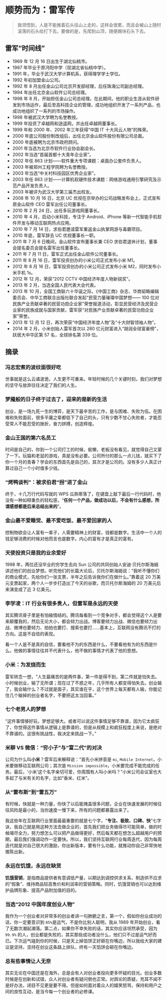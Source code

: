 # 顺势而为：雷军传

> 我领悟到，人是不能推着石头往山上走的，这样会很累，而且会被山上随时滚落的石头给打下去。要做的是，先爬到山顶，随便踢块石头下去。

## 雷军“时间线”

- 1969 年 12 月 16 日出生于湖北仙桃市。
- 1987 年毕业于原沔阳中学（现湖北省仙桃中学）。
- 1991 年，毕业于武汉大学计算机系，获得理学学士学位。
- 1992 年初加盟金山公司。
- 1992 年 8 月出任金山公司北京开发部经理，后任珠海公司副总经理。
- 1994 年出任北京金山软件公司总经理。
- 1998 年 8 月，开始担任金山公司总经理。在此期间，他的职业生涯从软件研发到市场运作，最后至高科技企业的管理，成功地组织开发了一系列产品，也成功地组织了一系列的市场操作。
- 1998 年被武汉大学聘为名誉教授。
- 1999 年投资了卓越网和逍遥网，并出任卓越网董事长。
- 1999 年和 2000 年、2002 年三年获得“中国 IT 十大风云人物”的殊荣。
- 2000 年底公司股份制改组后，出任北京金山软件股份有限公司总裁。
- 2000 年底被聘为北京市政府顾问。
- 2001 年当选为北京市软件行业协会副会长。
- 2002 年当选“首届首都十大青年企业家”。
- 2002 年任 863 计划——软件重大专项课题：桌面办公套件负责人。
- 2003 年被郑州工程学院聘为名誉教授。
- 2003 年当选“中关村科技园区优秀企业家”。
- 2003 年任 863 计划——计算机软硬件技术课题：网络游戏通用引擎研究及示范产品开发负责人。
- 2003 年被评为武汉大学第三届杰出校友。
- 2008 年 10 月 16 日，北京 UC 优视在京举办的公司战略发布会上，正式宣布原金山软件 CEO 雷军出任公司董事长。
- 2010 年 2 月 24 日，出任多玩游戏网董事长。
- 2010 年 4 月，启动小米科技，专注于 Android、iPhone 等新一代智能手机软件开发与移动互联网热点应用。
- 2010 年 7 月 14 日，求伯君邀请雷军重返金山执掌网游与毒霸项目。
- 2010 年底，雷军辞去 UC 优视董事长一职。
- 2011 年 7 月 6 日晚间，金山软件宣布董事长兼 CEO 求伯君退休计划，董事会提名委员会提名雷军出任董事长。
- 2011 年 7 月 11 日，雷军正式出任金山软件公司董事长。
- 2011 年 8 月 16 日，雷军投资创办的小米公司正式发布小米 M1。
- 2012 年 8 月 16 日，雷军投资创办的小米公司正式发布小米 M2，同时发布小米手机 1s。
- 2012 年 12 月，荣获“2012 CCTV 中国经济年度人物新锐奖”。
- 2013 年 2 月，当选全国人民代表大会代表。
- 2013 年 10 月，全国工商联六十华诞之际，《中国工商》杂志、华商韬略编辑委员会、中华工商联合出版社联合发起“民营力量璀璨中国梦想—— 100 位对民族产业贡献卓著的民营功勋企业家”荣誉报道活动，彰显民营经济及民营企业家的民族成就与国家贡献，雷军获“对民族产业贡献卓著的民营功勋企业家”荣誉。
- 2013 年 12 月 12 日，再次荣获“中国经济年度人物”及“十大财智领袖人物”。
- 2014 年 2 月，小米创始人雷军首次以 280 亿元财富进入“胡润全球富豪榜”，跃居大中华区第 57 名，全球排名第 339 位。

## 摘录

### 冯志宏煮的波纹面很好吃

世事就是这么云谲波诡，人生更不可重来。年轻时候的几个关键时刻，我们对梦想的坚守与放弃往往决定了我们的人生。

### 梦魇般的日子终于过去了，迎来的是新的生活

创业，是一场九死一生的博弈，是天下最辛苦的工作，是与困难、失败为伍。在困难和失败面前，很多平庸之辈都低下了自己的头，只有少数不甘心失败者，才能忍受常人不能忍受的挫折，奋力拼搏，创造辉煌。

### 金山王国的第六名员工

时间是自己的，你到一个公司打工的时候，偷懒，老板没有看见，就觉得自己又蒙了一下。玩猫和老鼠的游戏，真是没有必要。公司所付的那么一点儿钱，就买下了你一个月的青春？学会的东西首先是自己的，其次才是公司的。没有多少人真正计算过自己一个小时值多少钱。

### “烤鸭谈判”：被求伯君“拐”进了金山

终于，十几万行代码写就的 WPS 瓜熟蒂落了，在键盘上敲下最后一行代码时，他没有一种如释重负的轻松感，“**任何一个产品，做成功以后，不会有什么感想，所谓感想都是后来总结出来的**”。

### 金山最不爱睡觉、最不爱吃饭、最不爱回家的人

控制物欲会让人富有一辈子，人需要精神上的财富，钱都是数字。生活中一个人的钱足够消费的时候对他而言也是数字。内心的富有才是真正的富有。

### 天使投资只是我的业余爱好

1998 年，两位还没毕业的穷学生去向 Sun 公司的共同创始人安迪·贝托尔斯海姆讲述他们的创业梦想。听完他们的长篇大论后，贝托尔斯海姆说：“我听不懂你们的商业模式，先给你们一张支票，半年之后告诉我你们在做什么。”靠着这 20 万美元支票起家，两个人一步步打造出了今天的谷歌，而贝托尔斯海姆的 20 万美元后来演变成了近 3 亿美元。

### 李学凌：IT 行业有很多贵人，但雷军是永远的天使

其实腾讯骨子里是有怕输情结的。腾讯每看到一个竞争对手，都会觉得这个人是要来颠覆我的，然后无论大小，都会倾力出战。博客要倾力出战、微信也要倾力出战、微博也要倾力、拍拍也要打、搜索也要打……基本上，互联网没有腾讯不打的方向。这是不自信的表现。

看一个人是不是真的自信，要看他不为的东西是什么，不要看他有为的东西是什么。他做的事情往往并不代表什么，他不做的事情才代表了他的思想。

### 小米：为发烧而生

雷军转念一想，“人生最痛苦的是两件事，第一件是得不到，第二件就是怕失去。小时候创业，输了无所谓；现在过了不惑之年，几乎所有人都变得怕失去。创业输了，我会输什么？不过就是面子，其实谁在乎，这个世界上每天都有人输，你能记住几个输掉的创业者名字，不要把这太当回事。”

### 七个老男人的梦想

“这件事情够好玩，梦想足够大。或者可以说这件事情足够不靠谱，因为它太疯狂了，你觉得这件事情从逻辑上是靠谱的，但是从规模上和疯狂程度上来说，是绝对不靠谱的。这很有挑战性，我决定来挑战一下。”

### 米聊 VS 微信：“穷小子”与“富二代”的对决

公司为什么叫**小米**？雷军后来解释说：“首先小米拼音是 `mi`, `Mobile Internet`，小米要做移动互联网公司；其次是 `Mission impossible`，小米要完成不能完成的任务。最后，‘小米’这个名字亲切可爱，你周围有人叫小米吗？”小米公司会议室也大多起了与米有关的名字，比如“香米、红米”。

### 从“雷布斯”到“雷五万”

有时候，快就是一种力量，你快了以后能掩盖很多问题，企业在快速发展的时候往往风险是最小的，当你速度一慢下来，所有的问题都暴露出来了。

我这些年在互联网行业里面最最重要的就是七个字，“**专注、极致、口碑、快**”七字诀，我自己就是用这种方法去做企业的，首先我们把业务做得尽可能简单，做的时候竭尽全力，努力想怎么可以把产品做得更好，然后每天都在想怎么超越用户的预期，最后我们强调动作一定要快。所以，我们坚持互联网行业每周迭代，因为每周迭代就是对自己很大的激励，你出新版本，要有什么功能，就推动你自己非常快地推陈出新。

### 永远在饥饿，永远在缺货

**饥饿营销**，是指商品提供者有意调低产量，以期达到调控供求关系、制造供不应求的“假象”、维持商品较高售价和利润率的营销策略。同时，饥饿营销也可以达到维护品牌形象、提高产品附加值的目的。

### 当选“2012 中国年度创业人物”

我作为一个创业者对非常多的创业者讲一句肺腑之言，第一个，假如你创业成功的话，你一定要意识到 `85%`是运气，不是你比别人聪明，我从 1989 年开始创业，看了无数次潮起潮落。第二点，如果你不幸失败的话，其实你应该坦然承受，因为 `99.9%` 的人，创业都是失败的，其实那些成功者没什么，他们只不过是运气好而已。下次运气碰到你的时候，只是天上掉馅饼正好砸在你嘴边，所以我给大家的建议是坚持，坚持在创业这条路上排队，终有一天馅饼会砸在你嘴边。

### 总有些事情让人无奈

其实无论在中国还是在海外，总是会有人对创业者投向更多怀疑的目光。创业多数时候是在创新和试错，众人对创业者有疑问倒也正常。对舆论的质疑，充耳不闻不是好办法，闭目不见更是要不得。但是如何面对着众人的嬉笑怒骂，保持和用户之间的良性互动，是当今每一个创业者的必修课。
